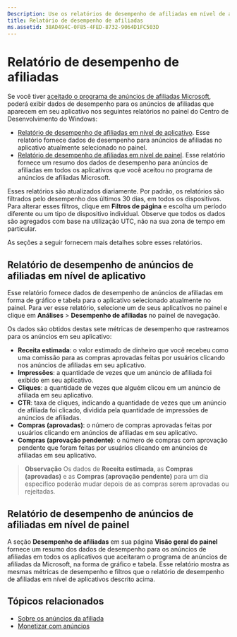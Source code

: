 ```yaml
---
Description: Use os relatórios de desempenho de afiliadas em nível de aplicativos e de contas no painel do Centro de Desenvolvimento do Windows para visualizar os dados de desempenho para anúncios das afiliadas em seus aplicativos.
title: Relatório de desempenho de afiliadas
ms.assetid: 38AD494C-0F85-4FED-8732-9064D1FC503D
---
```


# Relatório de desempenho de afiliadas

Se você tiver [aceitado o programa de anúncios de afiliadas Microsoft](about-affiliate-ads.md), poderá exibir dados de desempenho para os anúncios de afiliadas que aparecem em seu aplicativo nos seguintes relatórios no painel do Centro de Desenvolvimento do Windows:

-   [Relatório de desempenho de afiliadas em nível de aplicativo](affiliates-performance-report.md#app-level-affiliates-performance-report). Esse relatório fornece dados de desempenho para anúncios de afiliadas no aplicativo atualmente selecionado no painel.
-   [Relatório de desempenho de afiliadas em nível de painel](affiliates-performance-report.md#dashboard-level-affiliates-performance-report). Esse relatório fornece um resumo dos dados de desempenho para anúncios de afiliadas em todos os aplicativos que você aceitou no programa de anúncios de afiliadas Microsoft.

Esses relatórios são atualizados diariamente. Por padrão, os relatórios são filtrados pelo desempenho dos últimos 30 dias, em todos os dispositivos. Para alterar esses filtros, clique em **Filtros de página** e escolha um período diferente ou um tipo de dispositivo individual. Observe que todos os dados são agregados com base na utilização UTC, não na sua zona de tempo em particular.

As seções a seguir fornecem mais detalhes sobre esses relatórios.

## Relatório de desempenho de anúncios de afiliadas em nível de aplicativo

Esse relatório fornece dados de desempenho de anúncios de afiliadas em forma de gráfico e tabela para o aplicativo selecionado atualmente no painel. Para ver esse relatório, selecione um de seus aplicativos no painel e clique em **Análises** &gt; **Desempenho de afiliadas** no painel de navegação.

Os dados são obtidos destas sete métricas de desempenho que rastreamos para os anúncios em seu aplicativo:

-   **Receita estimada**: o valor estimado de dinheiro que você recebeu como uma comissão para as compras aprovadas feitas por usuários clicando nos anúncios de afiliadas em seu aplicativo.
-   **Impressões**: a quantidade de vezes que um anúncio de afiliada foi exibido em seu aplicativo.
-   **Cliques**: a quantidade de vezes que alguém clicou em um anúncio de afiliada em seu aplicativo.
-   **CTR**: taxa de cliques, indicando a quantidade de vezes que um anúncio de afiliada foi clicado, dividida pela quantidade de impressões de anúncios de afiliadas.
-   **Compras (aprovadas)**: o número de compras aprovadas feitas por usuários clicando em anúncios de afiliadas em seu aplicativo.
-   **Compras (aprovação pendente)**: o número de compras com aprovação pendente que foram feitas por usuários clicando em anúncios de afiliadas em seu aplicativo.

> **Observação** Os dados de **Receita estimada**, as **Compras (aprovadas)** e as **Compras (aprovação pendente)** para um dia específico poderão mudar depois de as compras serem aprovadas ou rejeitadas.

## Relatório de desempenho de anúncios de afiliadas em nível de painel

A seção **Desempenho de afiliadas** em sua página **Visão geral do painel** fornece um resumo dos dados de desempenho para os anúncios de afiliadas em todos os aplicativos que aceitaram o programa de anúncios de afiliadas da Microsoft, na forma de gráfico e tabela. Esse relatório mostra as mesmas métricas de desempenho e filtros que o relatório de desempenho de afiliadas em nível de aplicativos descrito acima.

## Tópicos relacionados

* [Sobre os anúncios da afiliada](about-affiliate-ads.md)
* [Monetizar com anúncios](monetize-with-ads.md)
 

 


<!--HONumber=Mar16_HO5-->


